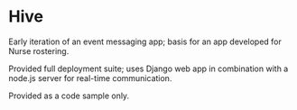 # Hive
Early iteration of an event messaging app; basis for an app developed for Nurse rostering.

Provided full deployment suite; uses Django web app in combination with a node.js server for real-time communication.

Provided as a code sample only.
